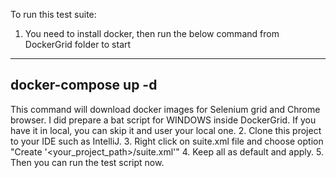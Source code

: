 To run this test suite:
1. You need to install docker, then run the below command from DockerGrid folder to start
---------------------------------
docker-compose up -d
--------------------------------
This command will download docker images for Selenium grid and Chrome browser. I did prepare a bat script for WINDOWS inside DockerGrid. If you have it in local, you can skip it and user your local one. 
2. Clone this project to your IDE such as IntelliJ.
3. Right click on suite.xml file and choose option "Create '<your_project_path>/suite.xml'"
4. Keep all as default and apply.
5. Then you can run the test script now.